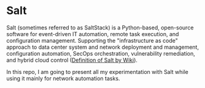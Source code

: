 # Salt
Salt (sometimes referred to as SaltStack) is a Python-based, open-source software for event-driven IT automation, remote task execution, and configuration management. Supporting the "infrastructure as code" approach to data center system and network deployment and management, configuration automation, SecOps orchestration, vulnerability remediation, and hybrid cloud control ([Definition of Salt by Wiki](https://en.wikipedia.org/wiki/Salt_(software))).

In this repo, I am going to present all my experimentation with Salt while using it mainly for network automation tasks.
